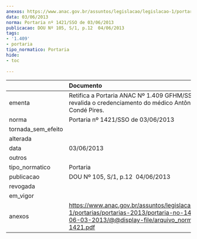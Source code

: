 ```yaml
---
anexos: https://www.anac.gov.br/assuntos/legislacao/legislacao-1/portarias/portarias-2013/portaria-no-1421-sso-de-06-03-2013/@@display-file/arquivo_norma/PA2013-1421.pdf
data: 03/06/2013
norma: Portaria nº 1421/SSO de 03/06/2013
publicacao: DOU Nº 105, S/1, p.12  04/06/2013
tags:
- '1.409'
- portaria
tipo_normatico: Portaria
hide: 
- toc 
 
---
```


|                    | Documento                                                                                                                                                         |
|:-------------------|:------------------------------------------------------------------------------------------------------------------------------------------------------------------|
| ementa             | Retifica a Portaria ANAC Nº 1.409 GFHM/SSO, que revalida o credenciamento do médico Antônio Augusto Condé Pires.                                                  |
| norma              | Portaria nº 1421/SSO de 03/06/2013                                                                                                                                |
| tornada_sem_efeito |                                                                                                                                                                   |
| alterada           |                                                                                                                                                                   |
| data               | 03/06/2013                                                                                                                                                        |
| outros             |                                                                                                                                                                   |
| tipo_normatico     | Portaria                                                                                                                                                          |
| publicacao         | DOU Nº 105, S/1, p.12  04/06/2013                                                                                                                                 |
| revogada           |                                                                                                                                                                   |
| em_vigor           |                                                                                                                                                                   |
| anexos             | https://www.anac.gov.br/assuntos/legislacao/legislacao-1/portarias/portarias-2013/portaria-no-1421-sso-de-06-03-2013/@@display-file/arquivo_norma/PA2013-1421.pdf |